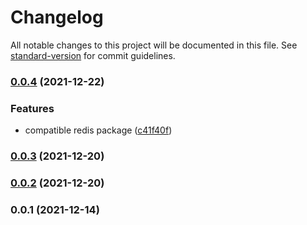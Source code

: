 # Changelog

All notable changes to this project will be documented in this file. See [standard-version](https://github.com/conventional-changelog/standard-version) for commit guidelines.

### [0.0.4](https://github.com/yxjorhs/rdsex/compare/v0.0.3...v0.0.4) (2021-12-22)


### Features

* compatible redis package ([c41f40f](https://github.com/yxjorhs/rdsex/commit/c41f40f057242f06f95a2da34dfa83efda001c07))

### [0.0.3](https://github.com/yxjorhs/rdsex/compare/v0.0.2...v0.0.3) (2021-12-20)

### [0.0.2](https://github.com/yxjorhs/rdsex/compare/v0.0.1...v0.0.2) (2021-12-20)

### 0.0.1 (2021-12-14)
